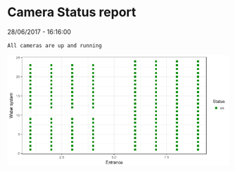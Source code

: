 Camera Status report
================
28/06/2017 - 16:16:00

    All cameras are up and running

![](camreport_files/figure-markdown_github/unnamed-chunk-2-1.png)
